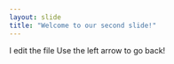 ```yaml
---
layout: slide
title: "Welcome to our second slide!"
---
```

I edit the file 
Use the left arrow to go back!
